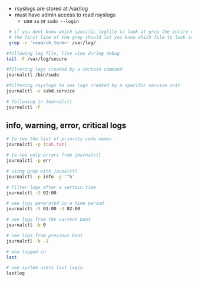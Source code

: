 - rsyslogs  are stored at /var/log
- must have admin access to read rsyslogs
	- use `su` or `sudo --login`
```bash
 # if you dont know which specific logfile to look at grep the entire directory
 # the first line of the grep should let you know which file to look in 
 grep -r '<search_term>' /var/log/

#following log file, live view during debug
tail -F /var/log/secure

#filtering logs created by a certain command 
journalctl /bin/sudo

#filtering rsyslogs to see logs created by a specific service unit
journalctl -u sshd.service

# following in Journalctl
journalctl -F

```


## info, warning, error, critical logs
```bash
# to see the list of priority code names
journalctl -p [tab,tab]

# to see only errors from journalctl
journalctl -p err

# using grep with jounalctl 
journalctl -p info -g '^b'

# filter logs after a certain time 
journalctl -S 02:00

# see logs generated in a time period
journalctl -S 01:00 -U 02:00

# see logs from the current boot
journalctl -b 0

# see logs from previous boot
journalctl -b -1

# who logged in 
last 

# see system users last login
lastlog


```